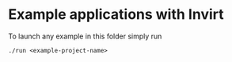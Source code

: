 # Example applications with Invirt

To launch any example in this folder simply run
```shell
./run <example-project-name>
```

